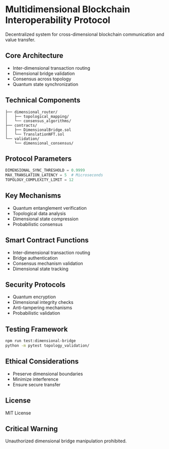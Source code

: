 # Multidimensional Blockchain Interoperability Protocol

Decentralized system for cross-dimensional blockchain communication and value transfer.

## Core Architecture
- Inter-dimensional transaction routing
- Dimensional bridge validation
- Consensus across topology
- Quantum state synchronization

## Technical Components
```
├── dimensional_router/
│   ├── topological_mapping/
│   └── consensus_algorithms/
├── contracts/
│   ├── DimensionalBridge.sol
│   └── TranslationNFT.sol
└── validation/
    └── dimensional_consensus/
```

## Protocol Parameters
```python
DIMENSIONAL_SYNC_THRESHOLD = 0.9999
MAX_TRANSLATION_LATENCY = 5  # Microseconds
TOPOLOGY_COMPLEXITY_LIMIT = 12
```

## Key Mechanisms
- Quantum entanglement verification
- Topological data analysis
- Dimensional state compression
- Probabilistic consensus

## Smart Contract Functions
- Inter-dimensional transaction routing
- Bridge authentication
- Consensus mechanism validation
- Dimensional state tracking

## Security Protocols
- Quantum encryption
- Dimensional integrity checks
- Anti-tampering mechanisms
- Probabilistic validation

## Testing Framework
```bash
npm run test:dimensional-bridge
python -m pytest topology_validation/
```

## Ethical Considerations
- Preserve dimensional boundaries
- Minimize interference
- Ensure secure transfer

## License
MIT License

## Critical Warning
Unauthorized dimensional bridge manipulation prohibited.
